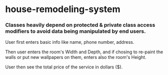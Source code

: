 # house-remodeling-system
### Classes heavily depend on protected & private class access modifiers to avoid data being manipulated by end users.

User first enters basic info like name, phone number, address. 

Then user enters the room's Width and Depth, and if chosing to re-paint the walls or put new wallpapers on them, enters also the room's Height.

User then see the total price of the service in dollars ($).